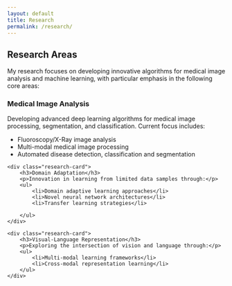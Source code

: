 ```yaml
---
layout: default
title: Research
permalink: /research/
---
```


<div class="section research-intro">
    <h2 class="gradient-text">Research Areas</h2>
    <p>My research focuses on developing innovative algorithms for medical image analysis and machine learning, with particular emphasis in the following core areas:</p>
</div>

<div class="research-grid">
    <div class="research-card">
        <h3>Medical Image Analysis</h3>
        <p>Developing advanced deep learning algorithms for medical image processing, segmentation, and classification. Current focus includes:</p>
        <ul>
            <li>Fluoroscopy/X-Ray image analysis</li>
            <li>Multi-modal medical image processing</li>
            <li>Automated disease detection, classification and segmentation</li>
        </ul>
    </div>

    <div class="research-card">
        <h3>Domain Adaptation</h3>
        <p>Innovation in learning from limited data samples through:</p>
        <ul>
            <li>Domain adaptive learning approaches</li>
            <li>Novel neural network architectures</li>
            <li>Transfer learning strategies</li>
            
        </ul>
    </div>

    <div class="research-card">
        <h3>Visual-Language Representation</h3>
        <p>Exploring the intersection of vision and language through:</p>
        <ul>
            <li>Multi-modal learning frameworks</li>
            <li>Cross-modal representation learning</li>
        </ul>
    </div>
</div>
